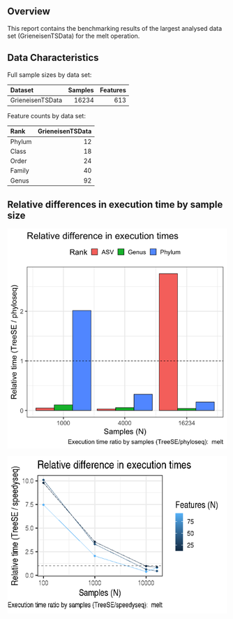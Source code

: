 Overview
--------

This report contains the benchmarking results of the largest analysed
data set (GrieneisenTSData) for the melt operation.

Data Characteristics
--------------------

Full sample sizes by data set:

<table>
<thead>
<tr class="header">
<th style="text-align: left;">Dataset</th>
<th style="text-align: right;">Samples</th>
<th style="text-align: right;">Features</th>
</tr>
</thead>
<tbody>
<tr class="odd">
<td style="text-align: left;">GrieneisenTSData</td>
<td style="text-align: right;">16234</td>
<td style="text-align: right;">613</td>
</tr>
</tbody>
</table>

Feature counts by data set:

<table>
<thead>
<tr class="header">
<th style="text-align: left;">Rank</th>
<th style="text-align: right;">GrieneisenTSData</th>
</tr>
</thead>
<tbody>
<tr class="odd">
<td style="text-align: left;">Phylum</td>
<td style="text-align: right;">12</td>
</tr>
<tr class="even">
<td style="text-align: left;">Class</td>
<td style="text-align: right;">18</td>
</tr>
<tr class="odd">
<td style="text-align: left;">Order</td>
<td style="text-align: right;">24</td>
</tr>
<tr class="even">
<td style="text-align: left;">Family</td>
<td style="text-align: right;">40</td>
</tr>
<tr class="odd">
<td style="text-align: left;">Genus</td>
<td style="text-align: right;">92</td>
</tr>
</tbody>
</table>

Relative differences in execution time by sample size
-----------------------------------------------------

![](../reports/figs/big_melt_first_ratio-1.png)

![](../reports/figs/big_melt_second_ratio-1.png)
